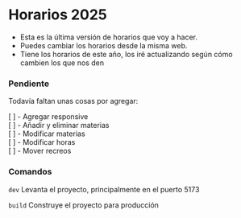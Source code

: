 # Horarios 2025

- Esta es la última versión de horarios que voy a hacer.
- Puedes cambiar los horarios desde la misma web.
- Tiene los horarios de este año, los iré actualizando según cómo cambien los que nos den

### Pendiente

Todavía faltan unas cosas por agregar:

[ ] - Agregar responsive <br>
[ ] - Añadir y eliminar materias <br>
[ ] - Modificar materias <br>
[ ] - Modificar horas <br>
[ ] - Mover recreos <br>


### Comandos

`dev` Levanta el proyecto, principalmente en el puerto 5173

`build` Construye el proyecto para producción
